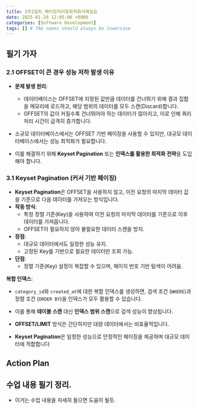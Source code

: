 ```yaml
---
title: 5주2일차_페이징처리및회적화사례실습
date: 2025-01-20 12:05:00 +0900
categories: [Software Development]
tags: [] # TAG names should always be lowercase
---
```


## 필기 가자
### **2.1 OFFSET이 큰 경우 성능 저하 발생 이유**

- **문제 발생 원리**:
    - 데이터베이스는 OFFSET에 지정된 값만큼 데이터를 건너뛰기 위해 결과 집합을 메모리에 로드하고, 해당 범위의 데이터를 모두 스캔(Discard)합니다.
    - OFFSET의 값이 커질수록 건너뛰어야 하는 데이터가 많아지고, 이로 인해 쿼리 처리 시간이 급격히 증가합니다.

- 소규모 데이터베이스에서는 OFFSET 기반 페이징을 사용할 수 있지만, 대규모 데이터베이스에서는 성능 최적화가 필요합니다.
- 이를 해결하기 위해 **Keyset Pagination** 또는 **인덱스를 활용한 최적화 전략**을 도입해야 합니다.

### **3.1 Keyset Pagination (커서 기반 페이징)**

- **Keyset Pagination**은 OFFSET을 사용하지 않고, 이전 요청의 마지막 데이터 값을 기준으로 다음 데이터를 가져오는 방식입니다.
- **작동 방식**:
    - 특정 정렬 기준(Key)을 사용하여 이전 요청의 마지막 데이터를 기준으로 이후 데이터를 가져옵니다.
    - OFFSET이 필요하지 않아 불필요한 데이터 스캔을 방지.
- **장점**:
    - 대규모 데이터에서도 일정한 성능 유지.
    - 고정된 Key를 기반으로 필요한 데이터만 조회 가능.
- **단점**:
    - 정렬 기준(Key) 설정이 복잡할 수 있으며, 페이지 번호 기반 탐색이 어려움.

**복합 인덱스**:

- `category_id`와 `created_at`에 대한 복합 인덱스를 생성하면, 검색 조건 (`WHERE`)과 정렬 조건 (`ORDER BY`)을 인덱스가 모두 활용할 수 있습니다.
- 이를 통해 **테이블 스캔** 대신 **인덱스 범위 스캔**으로 검색 성능이 향상됩니다.

- **OFFSET/LIMIT** 방식은 간단하지만 대량 데이터에서는 비효율적입니다.
- **Keyset Pagination**은 일정한 성능으로 안정적인 페이징을 제공하며 대규모 데이터에 적합합니다

## Action Plan


## 수업 내용 필기 정리.
- 이거는 수업 내용을 자세히 들으면 도움이 될듯.

